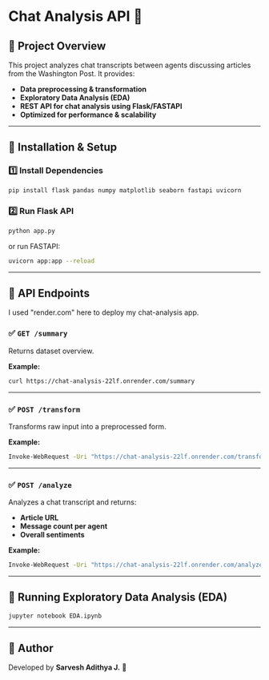 # Chat Analysis API 🚀

## 📌 Project Overview
This project analyzes chat transcripts between agents discussing articles from the Washington Post. It provides:
- **Data preprocessing & transformation**
- **Exploratory Data Analysis (EDA)**
- **REST API for chat analysis using Flask/FASTAPI**
- **Optimized for performance & scalability**

---

## 📌 Installation & Setup

### 1️⃣ Install Dependencies
```bash
pip install flask pandas numpy matplotlib seaborn fastapi uvicorn
```

### 2️⃣ Run Flask API
```bash
python app.py
```
or run FASTAPI:
```bash
uvicorn app:app --reload
```

---

## 📌 API Endpoints
I used "render.com" here to deploy my chat-analysis app. 

### ✅ `GET /summary`
Returns dataset overview.

**Example:**
```bash
curl https://chat-analysis-22lf.onrender.com/summary
```

---

### ✅ `POST /transform`
Transforms raw input into a preprocessed form.

**Example:**
```bash
Invoke-WebRequest -Uri "https://chat-analysis-22lf.onrender.com/transform" -Method Post -Headers @{"Content-Type"="application/json"} -Body '{"text": "Hello, this is a sample message!"}' -UseBasicParsing
```

---

### ✅ `POST /analyze`
Analyzes a chat transcript and returns:
- **Article URL**
- **Message count per agent**
- **Overall sentiments**

**Example:**
```bash
Invoke-WebRequest -Uri "https://chat-analysis-22lf.onrender.com/analyze" -Method Post -Headers @{"Content-Type"="application/json"} -Body '{"conversation_id": "t_d004c097-424d-45d4-8f91-833d85c2da31"}' -UseBasicParsing
```

---

## 📌 Running Exploratory Data Analysis (EDA)
```bash
jupyter notebook EDA.ipynb
```

---

## 📌 Author
Developed by **Sarvesh Adithya J.** 🚀

